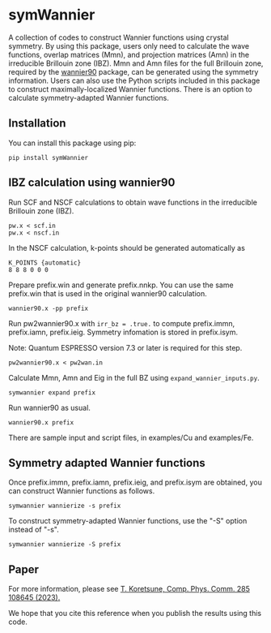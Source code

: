 # symWannier

A collection of codes to construct Wannier functions using crystal symmetry.
By using this package, users only need to calculate the wave functions, overlap matrices (Mmn), and projection matrices (Amn) in the irreducible Brillouin zone (IBZ).
Mmn and Amn files for the full Brillouin zone, required by the [wannier90](http://www.wannier.org/) package, can be generated using the symmetry information.
Users can also use the Python scripts included in this package to construct maximally-localized Wannier functions.
There is an option to calculate symmetry-adapted Wannier functions.

## Installation

You can install this package using pip:

```
pip install symWannier
```

## IBZ calculation using wannier90

Run SCF and NSCF calculations to obtain wave functions in the irreducible Brillouin zone (IBZ).
```
pw.x < scf.in
pw.x < nscf.in
```

In the NSCF calculation, k-points should be generated automatically as
```
K_POINTS {automatic}
8 8 8 0 0 0
```

Prepare prefix.win and generate prefix.nnkp. You can use the same prefix.win that is used in the original wannier90 calculation.
```
wannier90.x -pp prefix
```

Run pw2wannier90.x with ```irr_bz = .true.``` to compute prefix.immn, prefix.iamn, prefix.ieig. Symmetry infomation is stored in prefix.isym.

Note: Quantum ESPRESSO version 7.3 or later is required for this step.
```
pw2wannier90.x < pw2wan.in
```

Calculate Mmn, Amn and Eig in the full BZ using ```expand_wannier_inputs.py```.
```
symwannier expand prefix
```

Run wannier90 as usual.
```
wannier90.x prefix
```

There are sample input and script files, in examples/Cu and examples/Fe.


## Symmetry adapted Wannier functions

Once prefix.immn, prefix.iamn, prefix.ieig, and prefix.isym are obtained, you can construct Wannier functions as follows.
```
symwannier wannierize -s prefix
```
To construct symmetry-adapted Wannier functions, use the "-S" option instead of "-s".
```
symwannier wannierize -S prefix
```


## Paper

For more information, please see
[T. Koretsune, Comp. Phys. Comm. 285 108645 (2023).](https://doi.org/10.1016/j.cpc.2022.108645)

We hope that you cite this reference when you publish the results using this code.

